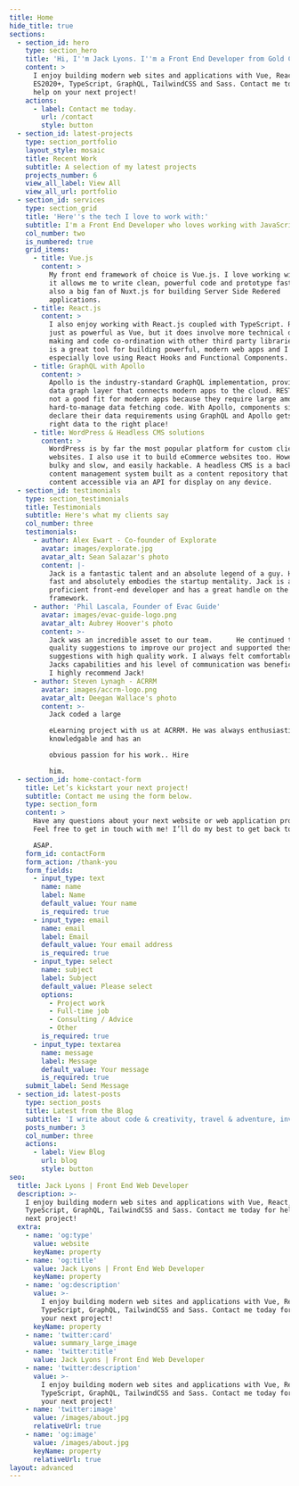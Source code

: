 ```yaml
---
title: Home
hide_title: true
sections:
  - section_id: hero
    type: section_hero
    title: 'Hi, I''m Jack Lyons. I''m a Front End Developer from Gold Coast, Australia.'
    content: >
      I enjoy building modern web sites and applications with Vue, React,
      ES2020+, TypeScript, GraphQL, TailwindCSS and Sass. Contact me today for
      help on your next project!
    actions:
      - label: Contact me today.
        url: /contact
        style: button
  - section_id: latest-projects
    type: section_portfolio
    layout_style: mosaic
    title: Recent Work
    subtitle: A selection of my latest projects
    projects_number: 6
    view_all_label: View All
    view_all_url: portfolio
  - section_id: services
    type: section_grid
    title: 'Here''s the tech I love to work with:'
    subtitle: I'm a Front End Developer who loves working with JavaScript & TypeScript
    col_number: two
    is_numbered: true
    grid_items:
      - title: Vue.js
        content: >
          My front end framework of choice is Vue.js. I love working with Vue as
          it allows me to write clean, powerful code and prototype fast! I'm
          also a big fan of Nuxt.js for building Server Side Redered
          applications.
      - title: React.js
        content: >
          I also enjoy working with React.js coupled with TypeScript. React is
          just as powerful as Vue, but it does involve more technical decision
          making and code co-ordination with other third party libraries. React
          is a great tool for building powerful, modern web apps and I
          especially love using React Hooks and Functional Components.
      - title: GraphQL with Apollo
        content: >
          Apollo is the industry-standard GraphQL implementation, providing the
          data graph layer that connects modern apps to the cloud. REST APIs are
          not a good fit for modern apps because they require large amounts of
          hard-to-manage data fetching code. With Apollo, components simply
          declare their data requirements using GraphQL and Apollo gets the
          right data to the right place!
      - title: WordPress & Headless CMS solutions
        content: >
          WordPress is by far the most popular platform for custom client
          websites. I also use it to build eCommerce websites too. However, it's
          bulky and slow, and easily hackable. A headless CMS is a back-end only
          content management system built as a content repository that makes
          content accessible via an API for display on any device. 
  - section_id: testimonials
    type: section_testimonials
    title: Testimonials
    subtitle: Here's what my clients say
    col_number: three
    testimonials:
      - author: Alex Ewart - Co-founder of Explorate
        avatar: images/explorate.jpg
        avatar_alt: Sean Salazar's photo
        content: |-
          Jack is a fantastic talent and an absolute legend of a guy. He works 
          fast and absolutely embodies the startup mentality. Jack is a highly 
          proficient front-end developer and has a great handle on the Vue JS 
          framework.
      - author: 'Phil Lascala, Founder of Evac Guide'
        avatar: images/evac-guide-logo.png
        avatar_alt: Aubrey Hoover's photo
        content: >-
          Jack was an incredible asset to our team.      He continued to provide
          quality suggestions to improve our project and supported these
          suggestions with high quality work. I always felt comfortable with
          Jacks capabilities and his level of communication was beneficial.    
          I highly recommend Jack!
      - author: Steven Lynagh - ACRRM
        avatar: images/accrm-logo.png
        avatar_alt: Deegan Wallace's photo
        content: >-
          Jack coded a large 

          eLearning project with us at ACRRM. He was always enthusiastic,
          knowledgable and has an 

          obvious passion for his work.. Hire 

          him.
  - section_id: home-contact-form
    title: Let’s kickstart your next project!
    subtitle: Contact me using the form below.
    type: section_form
    content: >
      Have any questions about your next website or web application project?
      Feel free to get in touch with me! I’ll do my best to get back to you 

      ASAP.
    form_id: contactForm
    form_action: /thank-you
    form_fields:
      - input_type: text
        name: name
        label: Name
        default_value: Your name
        is_required: true
      - input_type: email
        name: email
        label: Email
        default_value: Your email address
        is_required: true
      - input_type: select
        name: subject
        label: Subject
        default_value: Please select
        options:
          - Project work
          - Full-time job
          - Consulting / Advice
          - Other
        is_required: true
      - input_type: textarea
        name: message
        label: Message
        default_value: Your message
        is_required: true
    submit_label: Send Message
  - section_id: latest-posts
    type: section_posts
    title: Latest from the Blog
    subtitle: 'I write about code & creativity, travel & adventure, investing & business'
    posts_number: 3
    col_number: three
    actions:
      - label: View Blog
        url: blog
        style: button
seo:
  title: Jack Lyons | Front End Web Developer
  description: >-
    I enjoy building modern web sites and applications with Vue, React,
    TypeScript, GraphQL, TailwindCSS and Sass. Contact me today for help on your
    next project!
  extra:
    - name: 'og:type'
      value: website
      keyName: property
    - name: 'og:title'
      value: Jack Lyons | Front End Web Developer
      keyName: property
    - name: 'og:description'
      value: >-
        I enjoy building modern web sites and applications with Vue, React,
        TypeScript, GraphQL, TailwindCSS and Sass. Contact me today for help on
        your next project!
      keyName: property
    - name: 'twitter:card'
      value: summary_large_image
    - name: 'twitter:title'
      value: Jack Lyons | Front End Web Developer
    - name: 'twitter:description'
      value: >-
        I enjoy building modern web sites and applications with Vue, React,
        TypeScript, GraphQL, TailwindCSS and Sass. Contact me today for help on
        your next project!
    - name: 'twitter:image'
      value: /images/about.jpg
      relativeUrl: true
    - name: 'og:image'
      value: /images/about.jpg
      keyName: property
      relativeUrl: true
layout: advanced
---
```

